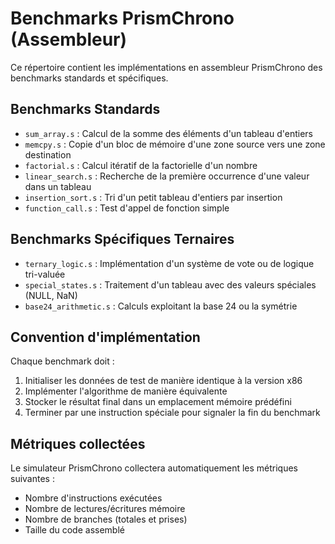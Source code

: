# Benchmarks PrismChrono (Assembleur)

Ce répertoire contient les implémentations en assembleur PrismChrono des benchmarks standards et spécifiques.

## Benchmarks Standards

- `sum_array.s` : Calcul de la somme des éléments d'un tableau d'entiers
- `memcpy.s` : Copie d'un bloc de mémoire d'une zone source vers une zone destination
- `factorial.s` : Calcul itératif de la factorielle d'un nombre
- `linear_search.s` : Recherche de la première occurrence d'une valeur dans un tableau
- `insertion_sort.s` : Tri d'un petit tableau d'entiers par insertion
- `function_call.s` : Test d'appel de fonction simple

## Benchmarks Spécifiques Ternaires

- `ternary_logic.s` : Implémentation d'un système de vote ou de logique tri-valuée
- `special_states.s` : Traitement d'un tableau avec des valeurs spéciales (NULL, NaN)
- `base24_arithmetic.s` : Calculs exploitant la base 24 ou la symétrie

## Convention d'implémentation

Chaque benchmark doit :
1. Initialiser les données de test de manière identique à la version x86
2. Implémenter l'algorithme de manière équivalente
3. Stocker le résultat final dans un emplacement mémoire prédéfini
4. Terminer par une instruction spéciale pour signaler la fin du benchmark

## Métriques collectées

Le simulateur PrismChrono collectera automatiquement les métriques suivantes :
- Nombre d'instructions exécutées
- Nombre de lectures/écritures mémoire
- Nombre de branches (totales et prises)
- Taille du code assemblé